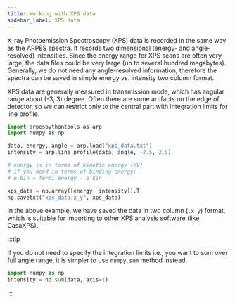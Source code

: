 ```yaml
---
title: Working with XPS data
sidebar_label: XPS data
---
```

X-ray Photoemission Spectroscopy (XPS) data is recorded in the same way as the
ARPES spectra. It records two dimensional (energy- and angle- resolved)
intensities. Since the energy range for XPS scans are often very large, the
data files could be very large (up to several hundred megabytes). Generally, we
do not need any angle-resolved information, therefore the spectra can be saved
in simple energy vs. intensity two column format.

XPS data are generally measured in transmission mode, which has angular range
about (-3, 3) degree. Often there are some artifacts on the edge of detector, so
we can restrict only to the central part with integration limits for line
profile.

```python
import arpespythontools as arp
import numpy as np

data, energy, angle = arp.load("xps_data.txt")
intensity = arp.line_profile(data, angle, -2.5, 2.5)

# energy is in terms of kinetic energy (eV)
# if you need in terms of binding energy:
# e_bin = fermi_energy - e_kin

xps_data = np.array([energy, intensity]).T
np.savetxt("xps_data.x_y", xps_data)
```

In the above example, we have saved the data in two column (`.x_y`) format,
which is suitable for importing to other XPS analysis software (like CasaXPS).

:::tip

If you do not need to specify the integration limits i.e., you want to sum over
full angle range, it is simpler to use `numpy.sum` method instead.

```python
import numpy as np
intensity = np.sum(data, axis=1)
```

:::
